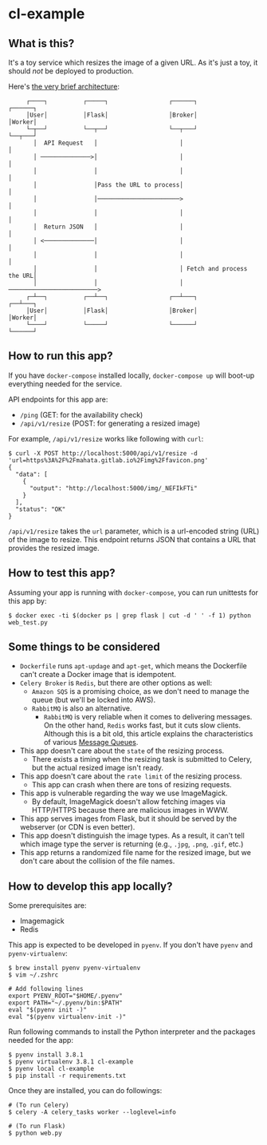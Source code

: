 # cl-example

## What is this?

It's a toy service which resizes the image of a given URL. As it's just a toy, it should *not* be deployed to production.

Here's [the very brief architecture](http://www.plantuml.com/plantuml/uml/HOnD2i8m64JtESLSm0ja8TL5GH4jbU8wj1yKcYRw_TnVKmdTpflt6j70QcjqWn3ZS4GRWomUf-w2dZv6ecwR2ZjpNeWzkY02dGb3VuDcl3cF9B8VIyp_V3LEk3uVT_TN2tjbtY8jwJWZfAdgjUWQIfEjyGi0):

```
     ┌────┐          ┌─────┐                 ┌──────┐                   ┌──────┐
     │User│          │Flask│                 │Broker│                   │Worker│
     └─┬──┘          └──┬──┘                 └──┬───┘                   └──┬───┘
       │  API Request   │                       │                          │    
       │ ──────────────>│                       │                          │    
       │                │                       │                          │    
       │                │Pass the URL to process│                          │    
       │                │───────────────────────>                          │    
       │                │                       │                          │    
       │  Return JSON   │                       │                          │    
       │ <──────────────│                       │                          │    
       │                │                       │                          │    
       │                │                       │ Fetch and process the URL│    
       │                │                       │ ─────────────────────────>    
     ┌─┴──┐          ┌──┴──┐                 ┌──┴───┐                   ┌──┴───┐
     │User│          │Flask│                 │Broker│                   │Worker│
     └────┘          └─────┘                 └──────┘                   └──────┘
```

## How to run this app?

If you have `docker-compose` installed locally, `docker-compose up` will boot-up everything needed for the service.

API endpoints for this app are:

* `/ping` (GET: for the availability check)
* `/api/v1/resize` (POST: for generating a resized image)

For example, `/api/v1/resize` works like following with `curl`:

```
$ curl -X POST http://localhost:5000/api/v1/resize -d 'url=https%3A%2F%2Fmahata.gitlab.io%2Fimg%2Ffavicon.png'
{
  "data": [
    {
      "output": "http://localhost:5000/img/_NEFIkFTi"
    }
  ],
  "status": "OK"
}
```

`/api/v1/resize` takes the `url` parameter, which is a url-encoded string (URL) of the image to resize. This endpoint returns JSON that contains a URL that provides the resized image.

## How to test this app?

Assuming your app is running with `docker-compose`, you can run unittests for this app by:

```
$ docker exec -ti $(docker ps | grep flask | cut -d ' ' -f 1) python web_test.py
```

## Some things to be considered

* `Dockerfile` runs `apt-updage` and `apt-get`, which means the Dockerfile can't create a Docker image that is idempotent.
* `Celery Broker` is `Redis`, but there are other options as well:
  * `Amazon SQS` is a promising choice, as we don't need to manage the queue (but we'll be locked into AWS).
  * `RabbitMQ` is also an alternative.
    * `RabbitMQ` is very reliable when it comes to delivering messages. On the other hand, `Redis` works fast, but it cuts slow clients. Although this is a bit old, this article explains the characteristics of various [Message Queues](https://bravenewgeek.com/dissecting-message-queues/).
* This app doesn't care about the `state` of the resizing process.
  * There exists a timing when the resizing task is submitted to Celery, but the actual resized image isn't ready.
* This app doesn't care about the `rate limit` of the resizing process.
  * This app can crash when there are tons of resizing requests.
* This app is vulnerable regarding the way we use ImageMagick.
  * By default, ImageMagick doesn't allow fetching images via HTTP/HTTPS because there are malicious images in WWW.
* This app serves images from Flask, but it should be served by the webserver (or CDN is even better).
* This app doesn't distinguish the image types. As a result, it can't tell which image type the server is returning (e.g., `.jpg`, `.png`, `.gif`, etc.)
* This app returns a randomized file name for the resized image, but we don't care about the collision of the file names.

## How to develop this app locally?

Some prerequisites are:

* Imagemagick
* Redis

This app is expected to be developed in `pyenv`. If you don't have `pyenv` and `pyenv-virtualenv`:

```
$ brew install pyenv pyenv-virtualenv
$ vim ~/.zshrc

# Add following lines
export PYENV_ROOT="$HOME/.pyenv"
export PATH="~/.pyenv/bin:$PATH"
eval "$(pyenv init -)"
eval "$(pyenv virtualenv-init -)"
```

Run following commands to install the Python interpreter and the packages needed for the app:

```
$ pyenv install 3.8.1
$ pyenv virtualenv 3.8.1 cl-example
$ pyenv local cl-example
$ pip install -r requirements.txt
```

Once they are installed, you can do followings:

```
# (To run Celery)
$ celery -A celery_tasks worker --loglevel=info

# (To run Flask)
$ python web.py
```
